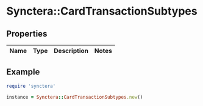 # Synctera::CardTransactionSubtypes

## Properties

| Name | Type | Description | Notes |
| ---- | ---- | ----------- | ----- |

## Example

```ruby
require 'synctera'

instance = Synctera::CardTransactionSubtypes.new()
```


